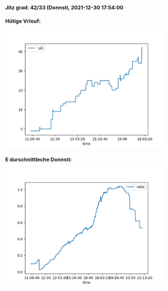 ### Jitz grad: 42/33 (Donnsti, 2021-12-30 17:54:00

### Hütige Vrlouf:
![Graph](Today.png)

### E durschnittleche Donnsti:
![Graph](Donnsti.png)